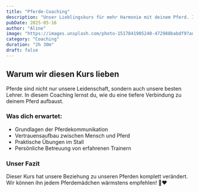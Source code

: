 ```yaml
---
title: "Pferde-Coaching"
description: "Unser Lieblingskurs für mehr Harmonie mit deinem Pferd. In diesem Kurs lernst du, wie du und dein Pferd ein echtes Team werdet – mit viel Herz, Geduld und Spaß."
pubDate: 2025-05-16
author: "Aline"
image: "https://images.unsplash.com/photo-1517841905240-472988babdf9?auto=format&fit=facearea&w=900&h=400&facepad=2&q=80"
category: "Coaching"
duration: "2h 30m"
draft: false
---
```


## Warum wir diesen Kurs lieben

Pferde sind nicht nur unsere Leidenschaft, sondern auch unsere besten Lehrer. In diesem Coaching lernst du, wie du eine tiefere Verbindung zu deinem Pferd aufbaust.

### Was dich erwartet:

- Grundlagen der Pferdekommunikation
- Vertrauensaufbau zwischen Mensch und Pferd
- Praktische Übungen im Stall
- Persönliche Betreuung von erfahrenen Trainern

### Unser Fazit

Dieser Kurs hat unsere Beziehung zu unseren Pferden komplett verändert. Wir können ihn jedem Pferdemädchen wärmstens empfehlen! 🐴❤️

